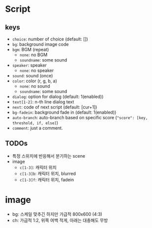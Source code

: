 # Script
## keys
- `choice`: number of choice (default: [])
- `bg`: background image code
- `bgm`: BGM (repeat)
  - `none`: no BGM
  - `soundname`: some sound
- `speaker`: speaker
  - `none`: no speaker
- `sound`: sound (once)
- `color`: color (r, g, b, a)
  - `none`: no sound
  - `soundname`: some sound
- `dialog`: option for dialog (default: 1(enabled))
- `text[1-2]`: n-th line dialog text 
- `next`: code of next script (default: [cur+1])
- `bg-fadein`: background fade in (default: 1(enabled))
- `auto-branch`: auto-branch based on specific score (`"score": [key, threshold, if, else]`)
- `comment`: just a comment.

## TODOs
- 특정 스위치에 반응해서 분기하는 scene
- image
  - `c[1-3]`: 캐릭터 위치
  - `c[1-3]b`: 캐릭터 위치, blurred
  - `c[1-3]f`: 캐릭터 위치, fadein
# image
- bg: 스케일 맞추긴 하지만 가급적 800x600 (4:3)
- ch: 가급적 1:2, 위쪽 여백 적게, 아래는 대충해도 무방
